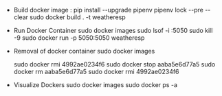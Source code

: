 <!-- pipenv --rm -->
* Build docker image :
    pip install --upgrade pipenv
    pipenv lock --pre --clear
    sudo docker build . -t weatheresp

* Run Docker Container
    sudo docker images 
    sudo lsof -i :5050
    sudo kill -9 <PID>
    sudo docker run -p 5050:5050 weatheresp

* Removal of docker container 
    sudo docker images  
    <!-- copy IMAGE ID of the docker you want to remove. -->
    sudo docker rmi 4992ae0234f6
    sudo docker stop aaba5e6d77a5
    sudo docker rm aaba5e6d77a5
    sudo docker rmi 4992ae0234f6
* Visualize Dockers
    sudo docker images
    sudo docker ps -a
